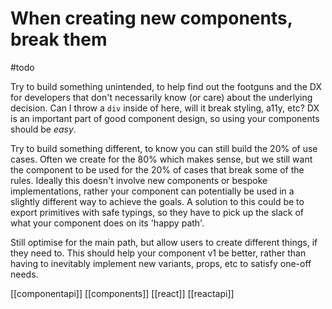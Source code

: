 # When creating new components, break them

#todo

Try to build something unintended, to help find out the footguns and the DX for developers that don't necessarily know (or care) about the underlying decision. Can I throw a `div` inside of here, will it break styling, a11y, etc? DX is an important part of good component design, so using your components should be _easy_.

Try to build something different, to know you can still build the 20% of use cases. Often we create for the 80% which makes sense, but we still want the component to be used for the 20% of cases that break some of the rules. Ideally this doesn't involve new components or bespoke implementations, rather your component can potentially be used in a slightly different way to achieve the goals. A solution to this could be to export primitives with safe typings, so they have to pick up the slack of what your component does on its 'happy path'.

Still optimise for the main path, but allow users to create different things, if they need to. This should help your component v1 be better, rather than having to inevitably implement new variants, props, etc to satisfy one-off needs.

[[componentapi]]
[[components]]
[[react]]
[[reactapi]]